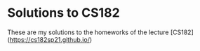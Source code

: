 # Solutions to CS182
These are my solutions to the homeworks of the lecture [CS182] (https://cs182sp21.github.io/)
